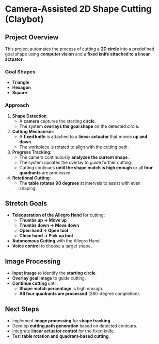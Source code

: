 # Camera-Assisted 2D Shape Cutting (Claybot)

## Project Overview  
This project automates the process of cutting a **2D circle** into a predefined goal shape using **computer vision** and a **fixed knife attached to a linear actuator**.  

### Goal Shapes  
- **Triangle**  
- **Hexagon**  
- **Square**  

### Approach  
1. **Shape Detection**:  
   - A **camera** captures the starting **circle**.  
   - The system **overlays the goal shape** on the detected circle.  
2. **Cutting Mechanism**:  
   - A **fixed knife** is attached to a **linear actuator** that moves **up and down**.  
   - The workpiece is rotated to align with the cutting path.  
3. **Progress Tracking**:  
   - The camera continuously **analyzes the current shape**.  
   - The system updates the overlay to guide further cutting.  
   - Cutting continues **until the shape match is high enough** or all **four quadrants** are processed.  
4. **Rotational Cutting**:  
   - The **table rotates 90 degrees** at intervals to assist with even shaping.  

## Stretch Goals  
- **Teleoperation of the Allegro Hand** for cutting:  
  - **Thumbs up → Move up**  
  - **Thumbs down → Move down**  
  - **Open hand → Open tool**  
  - **Close hand → Pick up tool**  
- **Autonomous Cutting** with the Allegro Hand.  
- **Voice control** to choose a target shape.  

## Image Processing  
- **Input image** to identify the **starting circle**.  
- **Overlay goal image** to guide cutting.  
- **Continue cutting** until:  
  - **Shape match percentage** is high enough.  
  - **All four quadrants are processed** (360-degree completion).  

## Next Steps  
- Implement **image processing** for **shape tracking**.  
- Develop **cutting path generation** based on detected contours.  
- Integrate **linear actuator control** for the fixed knife.  
- Test **table rotation and quadrant-based cutting**.  
